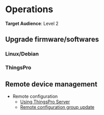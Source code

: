 # Operations

**Target Audience**: Level 2

## Upgrade firmware/softwares

### Linux/Debian

### ThingsPro

## Remote device management
- Remote configuration
    - [Using ThingsPro Server](https://www.moxa.com/doc/man/ThingsPro_Software_Suite_UM_e6.0.pdf#page=98)
    - [Remote configuration group update](https://www.moxa.com/doc/man/ThingsPro_Software_Suite_UM_e6.0.pdf#page103)
